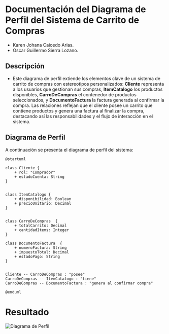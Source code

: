 # Documentación del Diagrama de Perfil del Sistema de Carrito de Compras
- Karen Johana Caicedo Arias.
- Oscar Guillermo Sierra Lozano.

## Descripción
- Este diagrama de perfil extiende los elementos clave de un sistema de carrito de compras con estereotipos personalizados: **Cliente** representa a los usuarios que gestionan sus compras, **ItemCatalogo** los productos disponibles, **CarroDeCompras** el contenedor de productos seleccionados, y **DocumentoFactura** la factura generada al confirmar la compra. Las relaciones reflejan que el cliente posee un carrito que contiene productos y genera una factura al finalizar la compra, destacando así las responsabilidades y el flujo de interacción en el sistema.

## Diagrama de Perfil

A continuación se presenta el diagrama de perfil del sistema:

```plantuml
@startuml

class Cliente {
    + rol: "Comprador"
    + estadoCuenta: String
}


class ItemCatalogo {
    + disponibilidad: Boolean
    + precioUnitario: Decimal
}


class CarroDeCompras  {
    + totalCarrito: Decimal
    + cantidadItems: Integer
}

class DocumentoFactura  {
    + numeroFactura: String
    + impuestoTotal: Decimal
    + estadoPago: String
}


Cliente -- CarroDeCompras : "posee"
CarroDeCompras -- ItemCatalogo : "tiene"
CarroDeCompras -- DocumentoFactura : "genera al confirmar compra"

@enduml
```

# Resultado

![Diagrama de Perfil](img/diagrama-perfil.png)